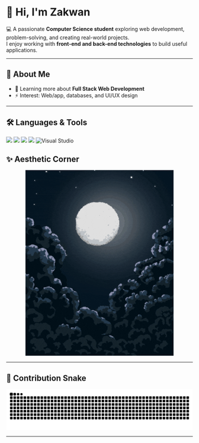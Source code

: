 # 👋 Hi, I'm Zakwan

💻 A passionate **Computer Science student** exploring web development, problem-solving, and creating real-world projects.  
I enjoy working with **front-end and back-end technologies** to build useful applications.  

---

## 🚀 About Me  
- 🌱 Learning more about **Full Stack Web Development**  
- ⚡ Interest: Web/app, databases, and UI/UX design  

---

## 🛠️ Languages & Tools
<p>
  <!-- Languages -->
  <img src="https://skillicons.dev/icons?i=html,css,php,js" height="40" />
  
  <!-- Database -->
  <img src="https://skillicons.dev/icons?i=mysql" height="40" />
  
  <!-- Version Control -->
  <img src="https://skillicons.dev/icons?i=git,github" height="40" />
  
  <!-- Editors / IDEs -->
  <img src="https://skillicons.dev/icons?i=vscode" height="40" />
  <img src="https://cdn.jsdelivr.net/gh/devicons/devicon/icons/visualstudio/visualstudio-plain.svg" height="40" alt="Visual Studio"/>

 <!-- GIF -->
 ## ✨ Aesthetic Corner
<p align="center">
  <img src="https://raw.githubusercontent.com/AmdZakwan/AmdZakwan/main/assets/zenitsu.gif" width="400" alt="Lo-fi anime studying" />
</p>

---

## 🐍 Contribution Snake
<p align="center">
  <img src="https://raw.githubusercontent.com/AmdZakwan/AmdZakwan/output/github-snake.svg" alt="Snake animation" />
</p>

---

<!--
## 📊 GitHub Stats 
<p align="center">
  <img src="https://streak-stats.demolab.com?user=AmdZakwan&theme=tokyonight" height="150"/>
</p>

---

<!--
<p align="center">
  <img src="https://github-readme-stats.vercel.app/api?username=AmdZakwan&show_icons=true&theme=tokyonight" height="150"/>
  <img src="https://github-readme-stats.vercel.app/api/top-langs/?username=AmdZakwan&layout=compact&theme=tokyonight" height="150"/>
</p>

<!--
## 🌐 Connect with Me
<p>
  <a href="https://github.com/zak123"><img src="https://skillicons.dev/icons?i=github" height="40"/></a>
  <a href="https://linkedin.com/in/your-linkedin"><img src="https://skillicons.dev/icons?i=linkedin" height="40"/></a>
</p>
-->
